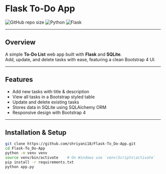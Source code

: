 # Flask To-Do App

![GitHub repo size](https://img.shields.io/github/repo-size/shriyani18/Flask-To_Do-App?style=for-the-badge)
![Python](https://img.shields.io/badge/python-v3.8+-blue?style=for-the-badge)
![Flask](https://img.shields.io/badge/flask-v2.0-orange?style=for-the-badge)

---

## Overview

A simple **To-Do List** web app built with **Flask** and **SQLite**.  
Add, update, and delete tasks with ease, featuring a clean Bootstrap 4 UI.

---

## Features

- Add new tasks with title & description  
- View all tasks in a Bootstrap styled table  
- Update and delete existing tasks  
- Stores data in SQLite using SQLAlchemy ORM  
- Responsive design with Bootstrap 4

---

## Installation & Setup

```bash
git clone https://github.com/shriyani18/Flask-To_Do-App.git
cd Flask-To_Do-App
python -m venv venv
source venv/bin/activate    # On Windows use `venv\Scripts\activate`
pip install -r requirements.txt
python app.py
